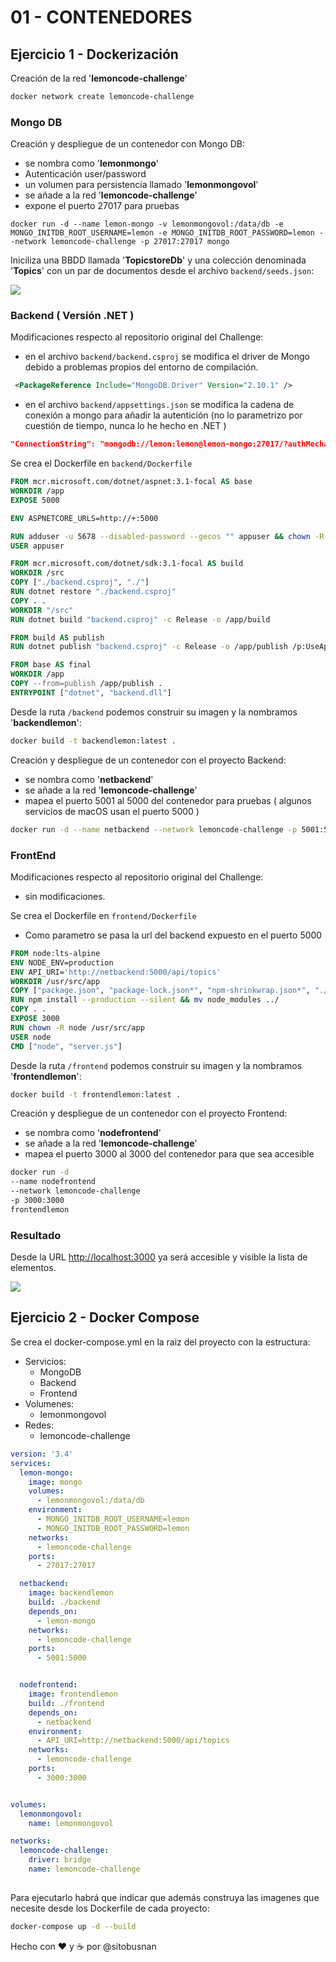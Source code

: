 # 01 - CONTENEDORES

## Ejercicio 1 - Dockerización

Creación de la red '**lemoncode-challenge**'

```bash
docker network create lemoncode-challenge    
```
### Mongo DB

Creación y despliegue de un contenedor con Mongo DB:
- se nombra como '**lemonmongo**'
- Autenticación user/password
- un volumen para persistencia llamado '**lemonmongovol**'
- se añade a la red '**lemoncode-challenge**'
- expone el puerto 27017 para pruebas

```
docker run -d --name lemon-mongo -v lemonmongovol:/data/db -e MONGO_INITDB_ROOT_USERNAME=lemon -e MONGO_INITDB_ROOT_PASSWORD=lemon --network lemoncode-challenge -p 27017:27017 mongo 
```

Iniciliza una BBDD llamada '**TopicstoreDb**' y una colección denominada '**Topics**' con un par de documentos desde el archivo `backend/seeds.json`:

![](./images/mongo.png)

### Backend ( Versión .NET )

Modificaciones respecto al repositorio original del Challenge:
- en el archivo `backend/backend.csproj` se modifica el driver de Mongo debido a problemas propios del entorno de compilación.

```xml
 <PackageReference Include="MongoDB.Driver" Version="2.10.1" />
```

- en el archivo `backend/appsettings.json` se modifica la cadena de conexión a mongo para añadir la autentición (no lo parametrizo por cuestión de tiempo, nunca lo he hecho en .NET )
```json
"ConnectionString": "mongodb://lemon:lemon@lemon-mongo:27017/?authMechanism=SCRAM-SHA-1"
```

Se crea el Dockerfile en `backend/Dockerfile`
```Dockerfile
FROM mcr.microsoft.com/dotnet/aspnet:3.1-focal AS base
WORKDIR /app
EXPOSE 5000

ENV ASPNETCORE_URLS=http://+:5000

RUN adduser -u 5678 --disabled-password --gecos "" appuser && chown -R appuser /app
USER appuser

FROM mcr.microsoft.com/dotnet/sdk:3.1-focal AS build
WORKDIR /src
COPY ["./backend.csproj", "./"]
RUN dotnet restore "./backend.csproj"
COPY . .
WORKDIR "/src"
RUN dotnet build "backend.csproj" -c Release -o /app/build

FROM build AS publish
RUN dotnet publish "backend.csproj" -c Release -o /app/publish /p:UseAppHost=false

FROM base AS final
WORKDIR /app
COPY --from=publish /app/publish .
ENTRYPOINT ["dotnet", "backend.dll"]
```

Desde la ruta `/backend` podemos construir su imagen y la nombramos '**backendlemon**':
```bash
docker build -t backendlemon:latest . 
```
Creación y despliegue de un contenedor con el proyecto Backend:
- se nombra como '**netbackend**'
- se añade a la red '**lemoncode-challenge**'
- mapea el puerto 5001 al 5000 del contenedor para pruebas ( algunos servicios de macOS usan el puerto 5000 )

```bash
docker run -d --name netbackend --network lemoncode-challenge -p 5001:5000 backendlemon   
```

### FrontEnd 

Modificaciones respecto al repositorio original del Challenge:
- sin modificaciones.

Se crea el Dockerfile en `frontend/Dockerfile`
- Como parametro se pasa la url del backend expuesto en el puerto 5000
```Dockerfile
FROM node:lts-alpine
ENV NODE_ENV=production
ENV API_URI='http://netbackend:5000/api/topics'
WORKDIR /usr/src/app
COPY ["package.json", "package-lock.json*", "npm-shrinkwrap.json*", "./"]
RUN npm install --production --silent && mv node_modules ../
COPY . .
EXPOSE 3000
RUN chown -R node /usr/src/app
USER node
CMD ["node", "server.js"]
```

Desde la ruta `/frontend` podemos construir su imagen y la nombramos '**frontendlemon**':
```bash
docker build -t frontendlemon:latest . 
```

Creación y despliegue de un contenedor con el proyecto Frontend:
- se nombra como '**nodefrontend**'
- se añade a la red '**lemoncode-challenge**'
- mapea el puerto 3000 al 3000 del contenedor para que sea accesible 

```bash
docker run -d 
--name nodefrontend 
--network lemoncode-challenge 
-p 3000:3000 
frontendlemon
```

### Resultado 

Desde la URL [http://localhost:3000](http://localhost:3000) ya será accesible y visible la lista de elementos.

![](./images/front.png)


## Ejercicio 2 - Docker Compose

Se crea el docker-compose.yml en la raiz del proyecto con la estructura:
- Servicios:
    - MongoDB
    - Backend
    - Frontend
- Volumenes:
    - lemonmongovol
- Redes:
    - lemoncode-challenge

```yaml
version: '3.4'
services:
  lemon-mongo:
    image: mongo
    volumes:
      - lemonmongovol:/data/db
    environment:
      - MONGO_INITDB_ROOT_USERNAME=lemon 
      - MONGO_INITDB_ROOT_PASSWORD=lemon
    networks:
      - lemoncode-challenge
    ports:
      - 27017:27017

  netbackend:
    image: backendlemon
    build: ./backend
    depends_on:
      - lemon-mongo
    networks:
      - lemoncode-challenge
    ports:
      - 5001:5000


  nodefrontend:
    image: frontendlemon
    build: ./frontend
    depends_on:
      - netbackend
    environment:
      - API_URI=http://netbackend:5000/api/topics
    networks:
      - lemoncode-challenge
    ports:
      - 3000:3000


volumes:
  lemonmongovol:
    name: lemonmongovol

networks:
  lemoncode-challenge:
    driver: bridge
    name: lemoncode-challenge
    
```

Para ejecutarlo habrá que indicar que además construya las imagenes que necesite desde los Dockerfile de cada proyecto:

```bash
docker-compose up -d --build
```

Hecho con ❤️ y ☕️ por @sitobusnan








